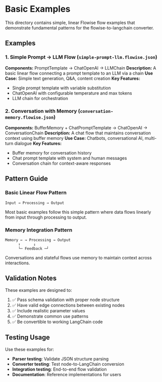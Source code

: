 # Basic Examples

This directory contains simple, linear Flowise flow examples that demonstrate fundamental patterns for the flowise-to-langchain converter.

## Examples

### 1. Simple Prompt → LLM Flow (`simple-prompt-llm.flowise.json`)
**Components:** PromptTemplate → ChatOpenAI → LLMChain
**Description:** A basic linear flow connecting a prompt template to an LLM via a chain
**Use Case:** Simple text generation, Q&A, content creation
**Key Features:**
- Single prompt template with variable substitution
- ChatOpenAI with configurable temperature and max tokens
- LLM chain for orchestration

### 2. Conversation with Memory (`conversation-memory.flowise.json`)
**Components:** BufferMemory + ChatPromptTemplate → ChatOpenAI → ConversationChain
**Description:** A chat flow that maintains conversation context using buffer memory
**Use Case:** Chatbots, conversational AI, multi-turn dialogue
**Key Features:**
- Buffer memory for conversation history
- Chat prompt template with system and human messages
- Conversation chain for context-aware responses

## Pattern Guide

### Basic Linear Flow Pattern
```
Input → Processing → Output
```
Most basic examples follow this simple pattern where data flows linearly from input through processing to output.

### Memory Integration Pattern
```
Memory ← → Processing → Output
      ↑      ↓
      └─ Feedback ─┘
```
Conversations and stateful flows use memory to maintain context across interactions.

## Validation Notes

These examples are designed to:
1. ✅ Pass schema validation with proper node structure
2. ✅ Have valid edge connections between existing nodes
3. ✅ Include realistic parameter values
4. ✅ Demonstrate common use patterns
5. ✅ Be convertible to working LangChain code

## Testing Usage

Use these examples for:
- **Parser testing**: Validate JSON structure parsing
- **Converter testing**: Test node-to-LangChain conversion
- **Integration testing**: End-to-end flow validation
- **Documentation**: Reference implementations for users